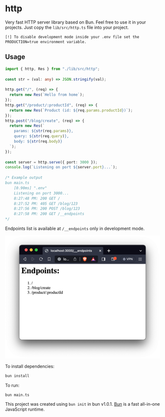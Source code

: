 # http

Very fast HTTP server library based on Bun. Feel free to use it in your projects. Just copy the `lib/src/http.ts` file into your project.

```
[!] To disable development mode inside your .env file set the PRODUCTION=true environment variable.
```

## Usage

```ts
import { http, Res } from "./lib/src/http";

const str = (val: any) => JSON.stringify(val);

http.get("/", (req) => {
  return new Res(`Hello from home`);
});
http.get("/product/:productId", (req) => {
  return new Res(`Product (id: ${req.params.productId})`);
});
http.post("/blog/create", (req) => {
  return new Res(`
    params: ${str(req.params)},
    query: ${str(req.query)},
    body: ${str(req.body)}
  `);
});

const server = http.serve({ port: 3000 });
console.log(`Listening on port ${server.port}...`);

/* Example output
bun main.ts
    [0.90ms] ".env"
    Listening on port 3000...
    8:27:48 PM: 200 GET /
    8:27:52 PM: 405 GET /blog/123
    8:27:56 PM: 200 POST /blog/123
    8:27:58 PM: 200 GET /__endpoints
*/
```

Endpoints list is available at `/__endpoints` only in development mode.

![Alt text](/assets/admin_endpoints.png)

To install dependencies:

```bash
bun install
```

To run:

```bash
bun main.ts
```

This project was created using `bun init` in bun v1.0.1. [Bun](https://bun.sh) is a fast all-in-one JavaScript runtime.
